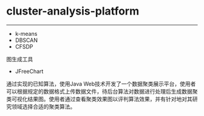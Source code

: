 # cluster-analysis-platform

***

* k-means
* DBSCAN
* CFSDP

图生成工具
* JFreeChart

通过实现的已知算法，使用Java Web技术开发了一个数据聚类展示平台，使用者可以根据规定的数据格式上传数据文件，待后台算法对数据进行处理后生成数据聚类可视化结果图。使用者通过查看聚类效果图以评判算法效果，并有针对地对其研究领域选择合适的聚类算法。

















